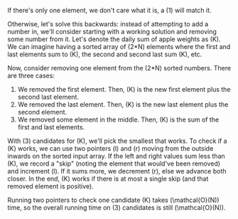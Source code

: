 If there's only one element, we don't care what it is, a \(1\) will match it. 

Otherwise, let's solve this backwards: instead of attempting to add a number in, we'll consider starting with a working solution and removing some number from it. Let's denote the daily sum of apple weights as \(K\). We can imagine having a sorted array of \(2*N\) elements where the first and last elements sum to \(K\), the second and second last sum \(K\), etc.

Now, consider removing one element from the \(2*N\) sorted numbers. There are three cases:

1. We removed the first element. Then, \(K\) is the new first element plus the second last element.
2. We removed the last element. Then, \(K\) is the new last element plus the second element.
3. We removed some element in the middle. Then, \(K\) is the sum of the first and last elements.

With \(3\) candidates for \(K\), we'll pick the smallest that works. To check if a \(K\) works, we can use two pointers \(l\) and \(r\) moving from the outside inwards on the sorted input array. If the left and right values sum less than \(K\), we record a "skip" (noting the element that would've been removed) and increment \(l\). If it sums more, we decrement \(r\), else we advance both closer. In the end, \(K\) works if there is at most a single skip (and that removed element is positive).

Running two pointers to check one candidate \(K\) takes \(\mathcal{O}(N)\) time, so the overall running time on \(3\) candidates is still \(\mathcal{O}(N)\).
